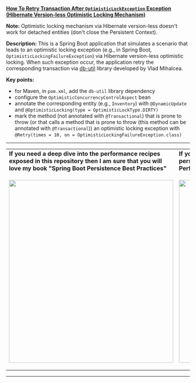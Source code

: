 **[How To Retry Transaction After `OptimisticLockException` Exception (Hibernate Version-less Optimistic Locking Mechanism)](https://github.com/AnghelLeonard/Hibernate-SpringBoot/tree/master/HibernateSpringBootRetryVersionlessOptimisticLocking)**

**Note:** Optimistic locking mechanism via Hibernate version-less doesn't work for detached entities (don't close the Persistent Context).

**Description:** This is a Spring Boot application that simulates a scenario that leads to an optimistic locking exception (e.g., in Spring Boot, `OptimisticLockingFailureException`) via Hibernate version-less optimistic locking. When such exception occur, the application retry the corresponding transaction via [db-util](https://github.com/vladmihalcea/db-util) library developed by Vlad Mihalcea.

**Key points:**
- for Maven, in `pom.xml`, add the `db-util` library dependency
- configure the `OptimisticConcurrencyControlAspect` bean
- annotate the corresponding entity (e.g., `Inventory`) with `@DynamicUpdate` and `@OptimisticLocking(type = OptimisticLockType.DIRTY)`
- mark the method (not annotated with `@Transactional`) that is prone to throw (or that calls a method that is prone to throw (this method can be annotated with `@Transactional`)) an optimistic locking exception with `@Retry(times = 10, on = OptimisticLockingFailureException.class)`
     
-----------------------------------------------------------------------------------------------------------------------    
<table>
     <tr><td><b>If you need a deep dive into the performance recipes exposed in this repository then I am sure that you will love my book "Spring Boot Persistence Best Practices"</b></td><td><b>If you need a hand of tips and illustrations of 100+ Java persistence performance issues then "Java Persistence Performance Illustrated Guide" is for you.</b></td></tr>
     <tr><td>
<a href="https://www.apress.com/us/book/9781484256251"><p align="left"><img src="https://github.com/AnghelLeonard/Hibernate-SpringBoot/blob/master/Spring%20Boot%20Persistence%20Best%20Practices.jpg" height="500" width="450"/></p></a>
</td><td>
<a href="https://leanpub.com/java-persistence-performance-illustrated-guide"><p align="right"><img src="https://github.com/AnghelLeonard/Hibernate-SpringBoot/blob/master/Java%20Persistence%20Performance%20Illustrated%20Guide.jpg" height="500" width="450"/></p></a>
</td></tr></table>

-----------------------------------------------------------------------------------------------------------------------    
